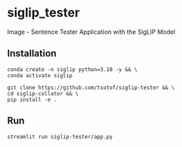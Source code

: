 # siglip_tester
Image - Sentence Tester Application with the SigLIP Model

## Installation

```
conda create -n siglip python=3.10 -y && \
conda activate siglip
```

```
git clone https://github.com/tsutof/siglip-tester && \
cd siglip-collator && \
pip install -e .
```

## Run

```
streamlit run siglip-tester/app.py
```